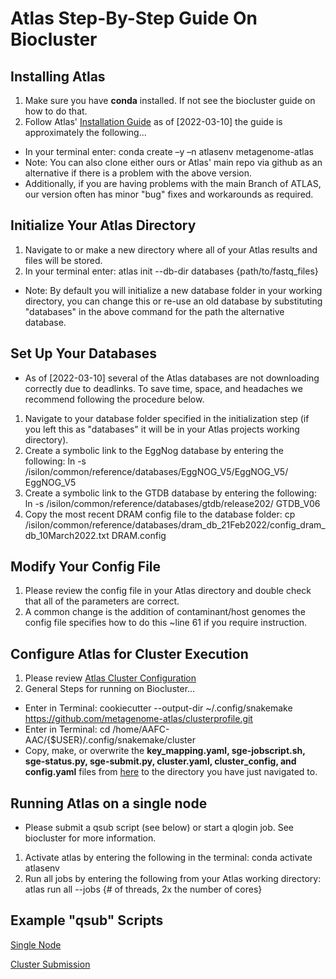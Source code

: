 # Atlas Step-By-Step Guide On Biocluster

## Installing Atlas 
1. Make sure you have **conda** installed. If not see the biocluster guide on how to do that. 
2. Follow Atlas' [Installation Guide](https://metagenome-atlas.readthedocs.io/en/latest/usage/getting_started.html#getting-started) as of [2022-03-10] the guide is approximately the following...
- In your terminal enter: conda create –y –n atlasenv metagenome-atlas
- Note: You can also clone either ours or Atlas' main repo via github as an alternative if there is a problem with the above version.
- Additionally, if you are having problems with the main Branch of ATLAS, our version often has minor "bug" fixes and workarounds as required.  


## Initialize Your Atlas Directory
1. Navigate to or make a new directory where all of your Atlas results and files will be stored. 
2. In your terminal enter: atlas init --db-dir databases {path/to/fastq_files}
- Note: By default you will initialize a new database folder in your working directory, you can change this or re-use an old database by substituting "databases" in the above command for the path the alternative database. 


## Set Up Your Databases
- As of [2022-03-10] several of the Atlas databases are not downloading correctly due to deadlinks. To save time, space, and headaches we recommend following the procedure below. 
1. Navigate to your database folder specified in the initialization step (if you left this as "databases" it will be in your Atlas projects working directory).
2. Create a symbolic link to the EggNog database by entering the following: ln -s /isilon/common/reference/databases/EggNOG_V5/EggNOG_V5/ EggNOG_V5
3. Create a symbolic link to the GTDB database by entering the following: ln -s /isilon/common/reference/databases/gtdb/release202/ GTDB_V06
4. Copy the most recent DRAM config file to the database folder: cp /isilon/common/reference/databases/dram_db_21Feb2022/config_dram_db_10March2022.txt DRAM.config


## Modify Your Config File 
1. Please review the config file in your Atlas directory and double check that all of the parameters are correct.
2. A common change is the addition of contaminant/host genomes the config file specifies how to do this ~line 61 if you require instruction. 


## Configure Atlas for Cluster Execution
1. Please review [Atlas Cluster Configuration](https://metagenome-atlas.readthedocs.io/en/latest/usage/getting_started.html#set-up-of-cluster-execution)
2. General Steps for running on Biocluster...
- Enter in Terminal: cookiecutter --output-dir ~/.config/snakemake https://github.com/metagenome-atlas/clusterprofile.git
- Enter in Terminal: cd /home/AAFC-AAC/{$USER}/.config/snakemake/cluster
- Copy, make, or overwrite the **key_mapping.yaml, sge-jobscript.sh, sge-status.py, sge-submit.py, cluster.yaml, cluster_config, and config.yaml** files from [here](https://github.com/BeeCSI-Microbiome/atlas/tree/master/cluster%20profile%20files) to the directory you have just navigated to.


## Running Atlas on a single node
- Please submit a qsub script (see below) or start a qlogin job. See biocluster for more information. 
1. Activate atlas by entering the following in the terminal: conda activate atlasenv
2. Run all jobs by entering the following from your Atlas working directory: atlas run all --jobs {# of threads, 2x the number of cores}


## Example "qsub" Scripts
[Single Node](https://github.com/BeeCSI-Microbiome/atlas/blob/master/cluster%20profile%20files/example-atlas-qsub-singlenode.sh) 

[Cluster Submission](https://github.com/BeeCSI-Microbiome/atlas/blob/master/cluster%20profile%20files/example-atlas-qsub-cluster.sh)
